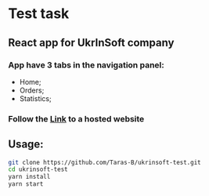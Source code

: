# Test task

## React app for UkrInSoft company

### App have 3 tabs in the navigation panel:

- Home;
- Orders;
- Statistics;

### Follow the [Link](http://taras-b.github.io/ukrinsoft-test/) to a hosted website

## **Usage**:

```sh
git clone https://github.com/Taras-B/ukrinsoft-test.git
cd ukrinsoft-test
yarn install
yarn start
```
